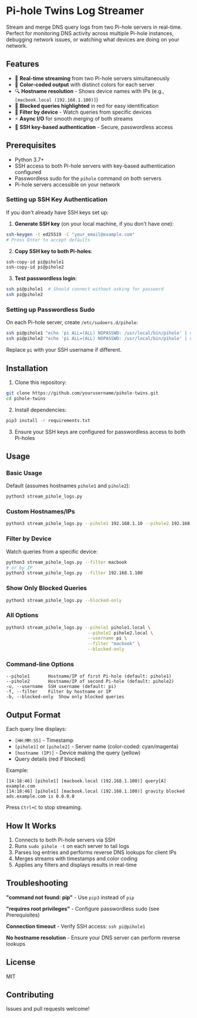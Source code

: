 # Pi-hole Twins Log Streamer

Stream and merge DNS query logs from two Pi-hole servers in real-time. Perfect for monitoring DNS activity across multiple Pi-hole instances, debugging network issues, or watching what devices are doing on your network.

## Features

- 🔄 **Real-time streaming** from two Pi-hole servers simultaneously
- 🎨 **Color-coded output** with distinct colors for each server
- 🔍 **Hostname resolution** - Shows device names with IPs (e.g., `[macbook.local (192.168.1.100)]`)
- 🚫 **Blocked queries highlighted** in red for easy identification
- 🔎 **Filter by device** - Watch queries from specific devices
- ⚡ **Async I/O** for smooth merging of both streams
- 🔐 **SSH key-based authentication** - Secure, passwordless access

## Prerequisites

- Python 3.7+
- SSH access to both Pi-hole servers with key-based authentication configured
- Passwordless sudo for the `pihole` command on both servers
- Pi-hole servers accessible on your network

### Setting up SSH Key Authentication

If you don't already have SSH keys set up:

1. **Generate SSH key** (on your local machine, if you don't have one):
```bash
ssh-keygen -t ed25519 -C "your_email@example.com"
# Press Enter to accept defaults
```

2. **Copy SSH key to both Pi-holes**:
```bash
ssh-copy-id pi@pihole1
ssh-copy-id pi@pihole2
```

3. **Test passwordless login**:
```bash
ssh pi@pihole1  # Should connect without asking for password
ssh pi@pihole2
```

### Setting up Passwordless Sudo

On each Pi-hole server, create `/etc/sudoers.d/pihole`:
```bash
ssh pi@pihole1 "echo 'pi ALL=(ALL) NOPASSWD: /usr/local/bin/pihole' | sudo tee /etc/sudoers.d/pihole"
ssh pi@pihole2 "echo 'pi ALL=(ALL) NOPASSWD: /usr/local/bin/pihole' | sudo tee /etc/sudoers.d/pihole"
```

Replace `pi` with your SSH username if different.

## Installation

1. Clone this repository:
```bash
git clone https://github.com/yourusername/pihole-twins.git
cd pihole-twins
```

2. Install dependencies:
```bash
pip3 install -r requirements.txt
```

3. Ensure your SSH keys are configured for passwordless access to both Pi-holes

## Usage

### Basic Usage

Default (assumes hostnames `pihole1` and `pihole2`):
```bash
python3 stream_pihole_logs.py
```

### Custom Hostnames/IPs

```bash
python3 stream_pihole_logs.py --pihole1 192.168.1.10 --pihole2 192.168.1.11
```

### Filter by Device

Watch queries from a specific device:
```bash
python3 stream_pihole_logs.py --filter macbook
# or by IP
python3 stream_pihole_logs.py --filter 192.168.1.100
```

### Show Only Blocked Queries

```bash
python3 stream_pihole_logs.py --blocked-only
```

### All Options

```bash
python3 stream_pihole_logs.py --pihole1 pihole1.local \
                               --pihole2 pihole2.local \
                               --username pi \
                               --filter "macbook" \
                               --blocked-only
```

### Command-line Options

```
--pihole1       Hostname/IP of first Pi-hole (default: pihole1)
--pihole2       Hostname/IP of second Pi-hole (default: pihole2)
-u, --username  SSH username (default: pi)
-f, --filter    Filter by hostname or IP
-b, --blocked-only  Show only blocked queries
```

## Output Format

Each query line displays:
- `[HH:MM:SS]` - Timestamp
- `[pihole1]` or `[pihole2]` - Server name (color-coded: cyan/magenta)
- `[hostname (IP)]` - Device making the query (yellow)
- Query details (red if blocked)

Example:
```
[14:18:46] [pihole1] [macbook.local (192.168.1.100)] query[A] example.com
[14:18:46] [pihole1] [macbook.local (192.168.1.100)] gravity blocked ads.example.com is 0.0.0.0
```

Press `Ctrl+C` to stop streaming.

## How It Works

1. Connects to both Pi-hole servers via SSH
2. Runs `sudo pihole -t` on each server to tail logs
3. Parses log entries and performs reverse DNS lookups for client IPs
4. Merges streams with timestamps and color coding
5. Applies any filters and displays results in real-time

## Troubleshooting

**"command not found: pip"** - Use `pip3` instead of `pip`

**"requires root privileges"** - Configure passwordless sudo (see Prerequisites)

**Connection timeout** - Verify SSH access: `ssh pi@pihole1`

**No hostname resolution** - Ensure your DNS server can perform reverse lookups

## License

MIT

## Contributing

Issues and pull requests welcome!
